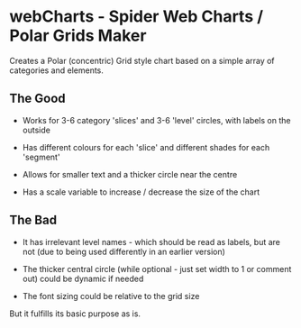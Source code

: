 # webCharts - Spider Web Charts / Polar Grids Maker

Creates a Polar (concentric) Grid style chart based on a simple array of categories and elements.

## The Good

* Works for 3-6 category 'slices' and 3-6 'level' circles, with labels on the outside

* Has different colours for each 'slice' and different shades for each 'segment'

* Allows for smaller text and a thicker circle near the centre

* Has a scale variable to increase / decrease the size of the chart

## The Bad

* It has irrelevant level names - which should be read as labels, but are not (due to being used differently in an earlier version)

* The thicker central circle (while optional - just set width to 1 or comment out) could be dynamic if needed

* The font sizing could be relative to the grid size

But it fulfills its basic purpose as is.
